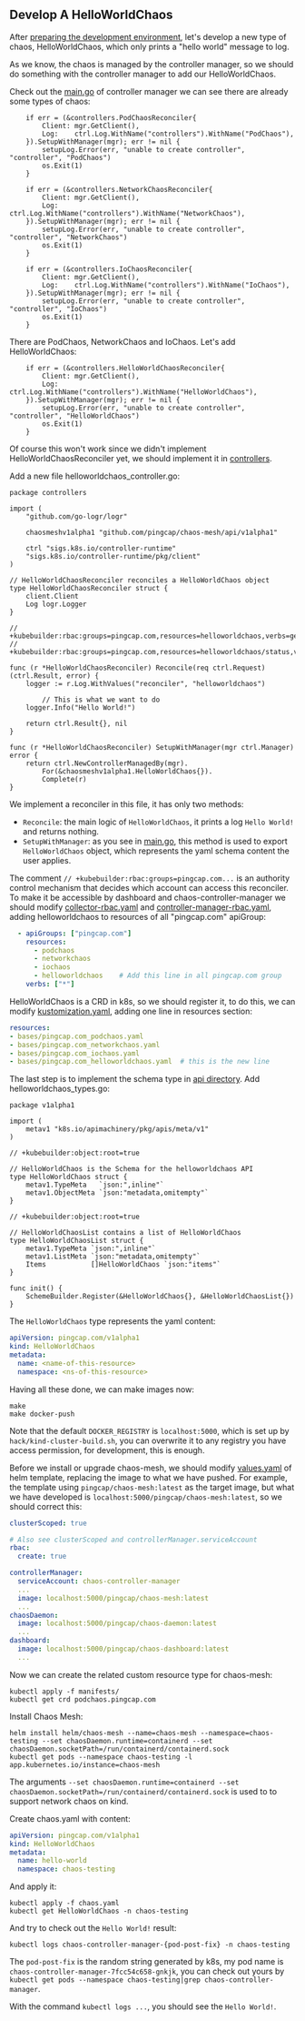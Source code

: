 ## Develop A HelloWorldChaos
After [preparing the development environment](./setup_env.md), let's develop a new type of chaos, HelloWorldChaos, which only prints a "hello world" message to log.

As we know, the chaos is managed by the controller manager, so we should do something with the controller manager to add our HelloWorldChaos. 

Check out the [main.go](https://github.com/pingcap/chaos-mesh/blob/master/cmd/controller-manager/main.go#L104) of controller manager we can see there are already some types of chaos:
```golang
	if err = (&controllers.PodChaosReconciler{
		Client: mgr.GetClient(),
		Log:    ctrl.Log.WithName("controllers").WithName("PodChaos"),
	}).SetupWithManager(mgr); err != nil {
		setupLog.Error(err, "unable to create controller", "controller", "PodChaos")
		os.Exit(1)
	}

	if err = (&controllers.NetworkChaosReconciler{
		Client: mgr.GetClient(),
		Log:    ctrl.Log.WithName("controllers").WithName("NetworkChaos"),
	}).SetupWithManager(mgr); err != nil {
		setupLog.Error(err, "unable to create controller", "controller", "NetworkChaos")
		os.Exit(1)
	}

	if err = (&controllers.IoChaosReconciler{
		Client: mgr.GetClient(),
		Log:    ctrl.Log.WithName("controllers").WithName("IoChaos"),
	}).SetupWithManager(mgr); err != nil {
		setupLog.Error(err, "unable to create controller", "controller", "IoChaos")
		os.Exit(1)
	}
```
There are PodChaos, NetworkChaos and IoChaos. Let's add HelloWorldChaos:
```golang
	if err = (&controllers.HelloWorldChaosReconciler{
		Client: mgr.GetClient(),
		Log:    ctrl.Log.WithName("controllers").WithName("HelloWorldChaos"),
	}).SetupWithManager(mgr); err != nil {
		setupLog.Error(err, "unable to create controller", "controller", "HelloWorldChaos")
		os.Exit(1)
	}
```
Of course this won't work since we didn't implement HelloWorldChaosReconciler yet, we should implement it in [controllers](https://github.com/pingcap/chaos-mesh/tree/master/controllers).

Add a new file helloworldchaos_controller.go:
```golang
package controllers

import (
	"github.com/go-logr/logr"

	chaosmeshv1alpha1 "github.com/pingcap/chaos-mesh/api/v1alpha1"

	ctrl "sigs.k8s.io/controller-runtime"
	"sigs.k8s.io/controller-runtime/pkg/client"
)

// HelloWorldChaosReconciler reconciles a HelloWorldChaos object
type HelloWorldChaosReconciler struct {
	client.Client
	Log logr.Logger
}

// +kubebuilder:rbac:groups=pingcap.com,resources=helloworldchaos,verbs=get;list;watch;create;update;patch;delete
// +kubebuilder:rbac:groups=pingcap.com,resources=helloworldchaos/status,verbs=get;update;patch

func (r *HelloWorldChaosReconciler) Reconcile(req ctrl.Request) (ctrl.Result, error) {
	logger := r.Log.WithValues("reconciler", "helloworldchaos")

        // This is what we want to do
	logger.Info("Hello World!")

	return ctrl.Result{}, nil
}

func (r *HelloWorldChaosReconciler) SetupWithManager(mgr ctrl.Manager) error {
	return ctrl.NewControllerManagedBy(mgr).
		For(&chaosmeshv1alpha1.HelloWorldChaos{}).
		Complete(r)
}
```
We implement a reconciler in this file, it has only two methods:
- `Reconcile`: the main logic of `HelloWorldChaos`, it prints a log `Hello World!` and returns nothing.
- `SetupWithManager`: as you see in [main.go](https://github.com/pingcap/chaos-mesh/blob/master/cmd/controller-manager/main.go#L104), this method is used to export `HelloWorldChaos` object, which represents the yaml schema content the user applies.

The comment `// +kubebuilder:rbac:groups=pingcap.com...` is an authority control mechanism that decides which account can access this reconciler. To make it be accessible by dashboard and chaos-controller-manager we should modify [collector-rbac.yaml](https://github.com/pingcap/chaos-mesh/blob/master/helm/chaos-mesh/templates/collector-rbac.yaml) and [controller-manager-rbac.yaml](https://github.com/pingcap/chaos-mesh/blob/master/helm/chaos-mesh/templates/controller-manager-rbac.yaml), adding helloworldchaos to resources of all "pingcap.com" apiGroup:
```yaml
  - apiGroups: ["pingcap.com"]
    resources:
      - podchaos
      - networkchaos
      - iochaos
      - helloworldchaos    # Add this line in all pingcap.com group
    verbs: ["*"]
```
HelloWorldChaos is a CRD in k8s, so we should register it, to do this, we can modify [kustomization.yaml](https://github.com/pingcap/chaos-mesh/blob/master/config/crd/kustomization.yaml), adding one line in resources section:
```yaml
resources:
- bases/pingcap.com_podchaos.yaml
- bases/pingcap.com_networkchaos.yaml
- bases/pingcap.com_iochaos.yaml
- bases/pingcap.com_helloworldchaos.yaml  # this is the new line
```

The last step is to implement the schema type in [api directory](https://github.com/pingcap/chaos-mesh/tree/master/api/v1alpha1). Add helloworldchaos_types.go:
```golang
package v1alpha1

import (
	metav1 "k8s.io/apimachinery/pkg/apis/meta/v1"
)

// +kubebuilder:object:root=true

// HelloWorldChaos is the Schema for the helloworldchaos API
type HelloWorldChaos struct {
	metav1.TypeMeta   `json:",inline"`
	metav1.ObjectMeta `json:"metadata,omitempty"`
}

// +kubebuilder:object:root=true

// HelloWorldChaosList contains a list of HelloWorldChaos
type HelloWorldChaosList struct {
	metav1.TypeMeta `json:",inline"`
	metav1.ListMeta `json:"metadata,omitempty"`
	Items           []HelloWorldChaos `json:"items"`
}

func init() {
	SchemeBuilder.Register(&HelloWorldChaos{}, &HelloWorldChaosList{})
}
```
The `HelloWorldChaos` type represents the yaml content:
```yaml
apiVersion: pingcap.com/v1alpha1
kind: HelloWorldChaos
metadata:
  name: <name-of-this-resource>
  namespace: <ns-of-this-resource>
```

Having all these done, we can make images now:
```
make
make docker-push
```
Note that the default `DOCKER_REGISTRY` is `localhost:5000`, which is set up by `hack/kind-cluster-build.sh`, you can overwrite it to any registry you have access permission, for development, this is enough.

Before we install or upgrade chaos-mesh, we should modify [values.yaml](https://github.com/pingcap/chaos-mesh/blob/master/helm/chaos-mesh/values.yaml) of helm template, replacing the image to what we have pushed. For example, the template using `pingcap/chaos-mesh:latest` as the target image, but what we have developed is `localhost:5000/pingcap/chaos-mesh:latest`, so we should correct this:
```yaml
clusterScoped: true

# Also see clusterScoped and controllerManager.serviceAccount
rbac:
  create: true

controllerManager:
  serviceAccount: chaos-controller-manager
  ...
  image: localhost:5000/pingcap/chaos-mesh:latest
  ...
chaosDaemon:
  image: localhost:5000/pingcap/chaos-daemon:latest
  ...
dashboard:
  image: localhost:5000/pingcap/chaos-dashboard:latest
  ...
```
Now we can create the related custom resource type for chaos-mesh:
```
kubectl apply -f manifests/
kubectl get crd podchaos.pingcap.com
```
Install Chaos Mesh:
```
helm install helm/chaos-mesh --name=chaos-mesh --namespace=chaos-testing --set chaosDaemon.runtime=containerd --set chaosDaemon.socketPath=/run/containerd/containerd.sock
kubectl get pods --namespace chaos-testing -l app.kubernetes.io/instance=chaos-mesh
```
The arguments `--set chaosDaemon.runtime=containerd --set chaosDaemon.socketPath=/run/containerd/containerd.sock` is used to to support network chaos on kind.

Create chaos.yaml with content:
```yaml
apiVersion: pingcap.com/v1alpha1
kind: HelloWorldChaos
metadata:
  name: hello-world
  namespace: chaos-testing
```
And apply it:
```
kubectl apply -f chaos.yaml
kubectl get HelloWorldChaos -n chaos-testing
```
And try to check out the `Hello World!` result:
```
kubectl logs chaos-controller-manager-{pod-post-fix} -n chaos-testing
```
The `pod-post-fix` is the random string generated by k8s, my pod name is `chaos-controller-manager-7fcc54c658-gnkjk`, you can check out yours by `kubectl get pods --namespace chaos-testing|grep chaos-controller-manager`.

With the command `kubectl logs ...`, you should see the `Hello World!`.
